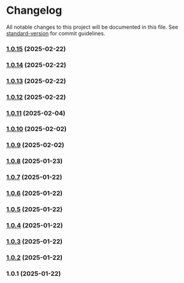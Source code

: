 # Changelog

All notable changes to this project will be documented in this file. See [standard-version](https://github.com/conventional-changelog/standard-version) for commit guidelines.

### [1.0.15](https://github.com/seadfeng/headless-browser-clusters/compare/v1.0.14...v1.0.15) (2025-02-22)

### [1.0.14](https://github.com/seadfeng/headless-browser-clusters/compare/v1.0.13...v1.0.14) (2025-02-22)

### [1.0.13](https://github.com/seadfeng/headless-browser-clusters/compare/v1.0.12...v1.0.13) (2025-02-22)

### [1.0.12](https://github.com/seadfeng/headless-browser-clusters/compare/v1.0.11...v1.0.12) (2025-02-22)

### [1.0.11](https://github.com/seadfeng/headless-browser-clusters/compare/v1.0.10...v1.0.11) (2025-02-04)

### [1.0.10](https://github.com/seadfeng/headless-browser-clusters/compare/v1.0.9...v1.0.10) (2025-02-02)

### [1.0.9](https://github.com/seadfeng/headless-browser-clusters/compare/v1.0.8...v1.0.9) (2025-02-02)

### [1.0.8](https://github.com/seadfeng/headless-browser-clusters/compare/v1.0.7...v1.0.8) (2025-01-23)

### [1.0.7](https://github.com/seadfeng/headless-browser-clusters/compare/v1.0.6...v1.0.7) (2025-01-22)

### [1.0.6](https://github.com/seadfeng/headless-browser-clusters/compare/v1.0.5...v1.0.6) (2025-01-22)

### [1.0.5](https://github.com/seadfeng/headless-browser-clusters/compare/v1.0.4...v1.0.5) (2025-01-22)

### [1.0.4](https://github.com/seadfeng/headless-browser-clusters/compare/v1.0.3...v1.0.4) (2025-01-22)

### [1.0.3](https://github.com/seadfeng/headless-browser-clusters/compare/v1.0.2...v1.0.3) (2025-01-22)

### [1.0.2](https://github.com/seadfeng/headless-browser-clusters/compare/v1.0.1...v1.0.2) (2025-01-22)

### 1.0.1 (2025-01-22)
